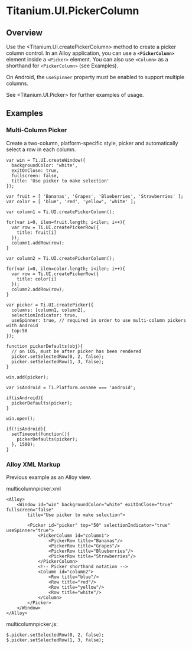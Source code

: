 # Titanium.UI.PickerColumn

<ProxySummary/>

## Overview

Use the <Titanium.UI.createPickerColumn> method to create a picker column control. In an Alloy application,
you can use a **`<PickerColumn>`** element inside a `<Picker>` element. You can also use `<Column>`
as a shorthand for `<PickerColumn>` (see Examples).

On Android, the `useSpinner` property must be enabled to support multiple columns.

See <Titanium.UI.Picker> for further examples of usage.

## Examples

### Multi-Column Picker

Create a two-column, platform-specific style, picker and automatically select a row in
each column.

    var win = Ti.UI.createWindow({
      backgroundColor: 'white',
      exitOnClose: true,
      fullscreen: false,
      title: 'Use picker to make selection'
    });

    var fruit = [ 'Bananas', 'Grapes', 'Blueberries', 'Strawberries' ];
    var color = [ 'blue', 'red', 'yellow', 'white' ];

    var column1 = Ti.UI.createPickerColumn();

    for(var i=0, ilen=fruit.length; i<ilen; i++){
      var row = Ti.UI.createPickerRow({
        title: fruit[i]
      });
      column1.addRow(row);
    }

    var column2 = Ti.UI.createPickerColumn();

    for(var i=0, ilen=color.length; i<ilen; i++){
      var row = Ti.UI.createPickerRow({
        title: color[i]
      });
      column2.addRow(row);
    }

    var picker = Ti.UI.createPicker({
      columns: [column1, column2],
      selectionIndicator: true,
      useSpinner: true, // required in order to use multi-column pickers with Android
      top:50
    });

    function pickerDefaults(obj){
      // on iOS, must be after picker has been rendered
      picker.setSelectedRow(0, 2, false);
      picker.setSelectedRow(1, 3, false);
    }

    win.add(picker);

    var isAndroid = Ti.Platform.osname === 'android';

    if(isAndroid){
      pickerDefaults(picker);
    }

    win.open();

    if(!isAndroid){
      setTimeout(function(){
        pickerDefaults(picker);
      }, 1500);
    }

### Alloy XML Markup

Previous example as an Alloy view.

multicolumnpicker.xml

    <Alloy>
        <Window id="win" backgroundColor="white" exitOnClose="true" fullscreen="false"
            title="Use picker to make selection">

            <Picker id="picker" top="50" selectionIndicator="true" useSpinner="true">
                <PickerColumn id="column1">
                    <PickerRow title="Bananas"/>
                    <PickerRow title="Grapes"/>
                    <PickerRow title="Blueberries"/>
                    <PickerRow title="Strawberries"/>
                </PickerColumn>
                <!-- Picker shorthand notation -->
                <Column id="column2">
                    <Row title="blue"/>
                    <Row title="red"/>
                    <Row title="yellow"/>
                    <Row title="white"/>
                </Column>
            </Picker>
        </Window>
    </Alloy>

multicolumnpicker.js:

    $.picker.setSelectedRow(0, 2, false);
    $.picker.setSelectedRow(1, 3, false);

<ApiDocs/>
